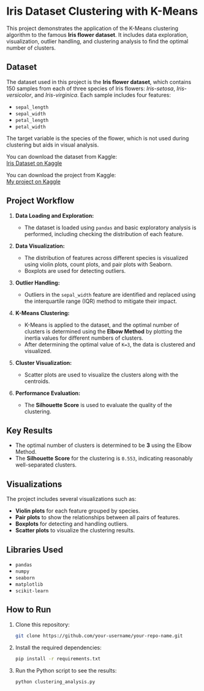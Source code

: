 # Iris Dataset Clustering with K-Means

This project demonstrates the application of the K-Means clustering algorithm to the famous **Iris flower dataset**. It includes data exploration, visualization, outlier handling, and clustering analysis to find the optimal number of clusters.

## Dataset

The dataset used in this project is the **Iris flower dataset**, which contains 150 samples from each of three species of Iris flowers: *Iris-setosa*, *Iris-versicolor*, and *Iris-virginica*. Each sample includes four features:
- `sepal_length`
- `sepal_width`
- `petal_length`
- `petal_width`

The target variable is the species of the flower, which is not used during clustering but aids in visual analysis.

You can download the dataset from Kaggle:  
[Iris Dataset on Kaggle](https://www.kaggle.com/datasets/arshid/iris-flower-dataset)

You can download the project from Kaggle:  
[My project on Kaggle](https://www.kaggle.com/code/mohamadrezazaheri/k-means-machine-learning-algorithms)


## Project Workflow

1. **Data Loading and Exploration:**
   - The dataset is loaded using `pandas` and basic exploratory analysis is performed, including checking the distribution of each feature.
   
2. **Data Visualization:**
   - The distribution of features across different species is visualized using violin plots, count plots, and pair plots with Seaborn.
   - Boxplots are used for detecting outliers.
   
3. **Outlier Handling:**
   - Outliers in the `sepal_width` feature are identified and replaced using the interquartile range (IQR) method to mitigate their impact.

4. **K-Means Clustering:**
   - K-Means is applied to the dataset, and the optimal number of clusters is determined using the **Elbow Method** by plotting the inertia values for different numbers of clusters.
   - After determining the optimal value of `K=3`, the data is clustered and visualized.

5. **Cluster Visualization:**
   - Scatter plots are used to visualize the clusters along with the centroids.
   
6. **Performance Evaluation:**
   - The **Silhouette Score** is used to evaluate the quality of the clustering.

## Key Results

- The optimal number of clusters is determined to be **3** using the Elbow Method.
- The **Silhouette Score** for the clustering is `0.553`, indicating reasonably well-separated clusters.

## Visualizations

The project includes several visualizations such as:
- **Violin plots** for each feature grouped by species.
- **Pair plots** to show the relationships between all pairs of features.
- **Boxplots** for detecting and handling outliers.
- **Scatter plots** to visualize the clustering results.

## Libraries Used

- `pandas`
- `numpy`
- `seaborn`
- `matplotlib`
- `scikit-learn`

## How to Run

1. Clone this repository:
    ```bash
    git clone https://github.com/your-username/your-repo-name.git
    ```
   
2. Install the required dependencies:
    ```bash
    pip install -r requirements.txt
    ```

3. Run the Python script to see the results:
    ```bash
    python clustering_analysis.py
    ```
